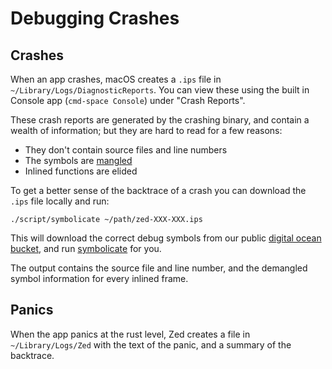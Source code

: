 # Debugging Crashes

## Crashes

When an app crashes, macOS creates a `.ips` file in `~/Library/Logs/DiagnosticReports`. You can view these using the built in Console app (`cmd-space Console`) under "Crash Reports".

These crash reports are generated by the crashing binary, and contain a wealth of information; but they are hard to read for a few reasons:

- They don't contain source files and line numbers
- The symbols are [mangled](https://doc.rust-lang.org/rustc/symbol-mangling/index.html)
- Inlined functions are elided

To get a better sense of the backtrace of a crash you can download the `.ips` file locally and run:

```
./script/symbolicate ~/path/zed-XXX-XXX.ips
```

This will download the correct debug symbols from our public [digital ocean bucket](https://zed-debug-symbols.nyc3.digitaloceanspaces.com), and run [symbolicate](https://crates.io/crates/symbolicate) for you.

The output contains the source file and line number, and the demangled symbol information for every inlined frame.

## Panics

When the app panics at the rust level, Zed creates a file in `~/Library/Logs/Zed` with the text of the panic, and a summary of the backtrace.
